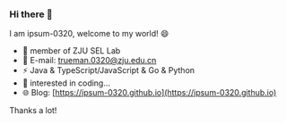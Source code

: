 ### Hi there 👋

I am ipsum-0320, welcome to my world! 😄

- 🌱 member of ZJU SEL Lab
- 📧 E-mail: trueman.0320@zju.edu.cn
- ⚡ Java & TypeScript/JavaScript & Go & Python
- 💪 interested in coding...
- 🌐 Blog: [https://ipsum-0320.github.io](https://ipsum-0320.github.io)

Thanks a lot!
